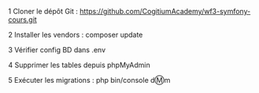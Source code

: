 1 Cloner le dépôt Git : https://github.com/CogitiumAcademy/wf3-symfony-cours.git

2 Installer les vendors : composer update

3 Vérifier config BD dans .env

4 Supprimer les tables depuis phpMyAdmin

5 Exécuter les migrations : php bin/console d:m:m

